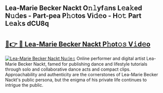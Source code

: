 ## Lea-Marie Becker Nackt O𝚗𝚕yf𝚊ns L𝚎a𝚔ed N𝚞𝚍es - Part-pea P𝚑𝚘tos Vi𝚍𝚎o - H𝚘𝚝 Part L𝚎a𝚔s dCU8q

# <h2><a href="http://kf5km55.oniu.top/?m=Lea-Marie+Becker+Nackt">🔗👉 🔴 Lea-Marie Becker Nackt P𝚑ot𝚘𝚜 V𝚒d𝚎o</a></h2>

[![Lea-Marie Becker Nackt Nu𝚍e𝚜](https://i.imgur.com/0qMVB7G.gif)](http://kf5km55.oniu.top/?m=Lea-Marie+Becker+Nackt)
Online performer and digital artist Lea-Marie Becker Nackt, famed for publishing dance and lifestyle tutorials through solo and collaborative dance acts and compact clips. Approachability and authenticity are the cornerstones of Lea-Marie Becker Nackt's public persona, but the enigma of his private life continues to intrigue the public.  
